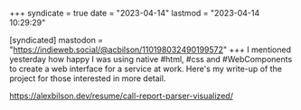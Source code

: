 +++
syndicate = true
date = "2023-04-14"
lastmod = "2023-04-14 10:29:29"

[syndicated]
mastodon = "https://indieweb.social/@acbilson/110198032490199572"
+++
I mentioned yesterday how happy I was using native #html, #css and #WebComponents to create a web interface for a service at work. Here's my write-up of the project for those interested in more detail.

https://alexbilson.dev/resume/call-report-parser-visualized/
